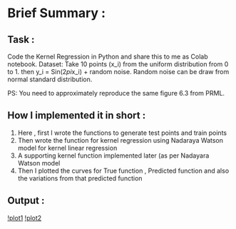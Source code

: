 # Brief Summary :

## Task :

Code the Kernel Regression in Python and share this to me as Colab notebook.
Dataset: Take 10 points (x_i) from the uniform distribution from 0 to 1.
then y_i = Sin(2*pi*x_i) + random noise.
Random noise can be draw from normal standard distribution.

PS: You need to approximately reproduce the same figure 6.3 from PRML.

## How I implemented it in short :

1) Here , first I wrote the functions to generate test points and train points
2) Then wrote the function for kernel regression using Nadaraya Watson model for kernel linear regression
3) A supporting kernel function implemented later (as per Nadayara Watson model
4) Then I plotted the curves for True function , Predicted function and also the variations from that predicted function

## Output :

[!plot1](https://github.com/Yashprime1/IIIT-Dharwad-ML-Tutorial---By-Dr.-Arun-Chauhan-/blob/main/Arun%20Sir/Tutorial-5/kernel_regression?raw=true)
[!plot2](https://github.com/Yashprime1/IIIT-Dharwad-ML-Tutorial---By-Dr.-Arun-Chauhan-/blob/main/Arun%20Sir/Tutorial-5/training_data?raw=true)

